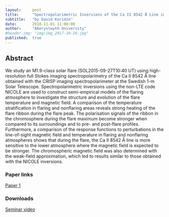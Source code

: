 ```yaml
---
layout:     post
title:      "Spectropolarimetric Inversions of the Ca II 8542 Å Line in an M-class Solar Flare"
subtitle:   "by David Kuridze"
date:       2018-11-01 11:00:00
author:     "Aberystwyth University"
#header-img: "img/img_2017-10-26.jpg"
published:  true
---
```


## Abstract
We study an M1.9-class solar flare (SOL2015-09-27T10:40 UT) using high-resolution full Stokes imaging spectropolarimetry of the Ca II 8542 Å line obtained with the CRISP imaging spectropolarimeter at the Swedish 1-m Solar Telescope. Spectropolarimetric inversions using the non-LTE code NICOLE are used to construct semi-empirical models of the flaring atmosphere to investigate the structure and evolution of the flare temperature and magnetic field. A comparison of the temperature stratification in flaring and nonflaring areas reveals strong heating of the flare ribbon during the flare peak. The polarisation signals of the ribbon in the chromosphere during the flare maximum become stronger when compared to its surroundings and to pre- and post-flare profiles. Furthermore, a comparison of the response functions to perturbations in the line-of-sight magnetic field and temperature in flaring and nonflaring atmospheres shows that during the flare, the Ca II 8542 Å line is more sensitive to the lower atmosphere where the magnetic field is expected to be stronger. The chromospheric magnetic field was also determined with the weak-field approximation, which led to results similar to those obtained with the NICOLE inversions.


### Paper links

[Paper 1](http://adsabs.harvard.edu/abs/2018ApJ...860...10K)

### Downloads

[Seminar video](https://folk.uio.no/tiago/espos/videos/2018-11-01-Kuridze.mp4)
